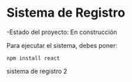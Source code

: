 <h1>Sistema de Registro</h1>

-Estado del proyecto: En construcción

Para ejecutar el sistema, debes poner:

```npm install react```

sistema de registro 2
